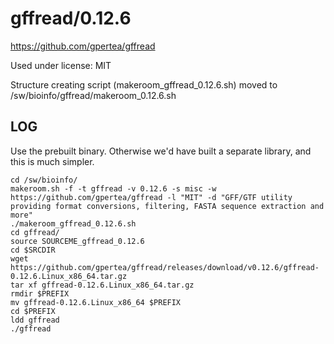 gffread/0.12.6
========================

<https://github.com/gpertea/gffread>

Used under license:
MIT


Structure creating script (makeroom_gffread_0.12.6.sh) moved to /sw/bioinfo/gffread/makeroom_0.12.6.sh

LOG
---

Use the prebuilt binary.  Otherwise we'd have built a separate library, and this is much simpler.

    cd /sw/bioinfo/
    makeroom.sh -f -t gffread -v 0.12.6 -s misc -w https://github.com/gpertea/gffread -l "MIT" -d "GFF/GTF utility providing format conversions, filtering, FASTA sequence extraction and more"
    ./makeroom_gffread_0.12.6.sh 
    cd gffread/
    source SOURCEME_gffread_0.12.6 
    cd $SRCDIR
    wget https://github.com/gpertea/gffread/releases/download/v0.12.6/gffread-0.12.6.Linux_x86_64.tar.gz
    tar xf gffread-0.12.6.Linux_x86_64.tar.gz 
    rmdir $PREFIX
    mv gffread-0.12.6.Linux_x86_64 $PREFIX
    cd $PREFIX
    ldd gffread 
    ./gffread 
